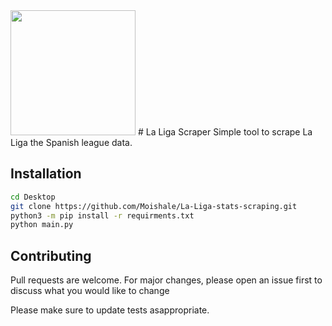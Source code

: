<img src="https://i.gifer.com/origin/66/6621966453e47f239b84e6bb2911560c.gif" width="200"/>
 # La Liga Scraper
Simple tool to scrape La Liga the Spanish league data.
 
 ## Installation

```bash
cd Desktop
git clone https://github.com/Moishale/La-Liga-stats-scraping.git
python3 -m pip install -r requirments.txt
python main.py
```
## Contributing
Pull requests are welcome. For major changes, please open an issue first to discuss what you would like to change 

 Please make sure to update tests asappropriate.
